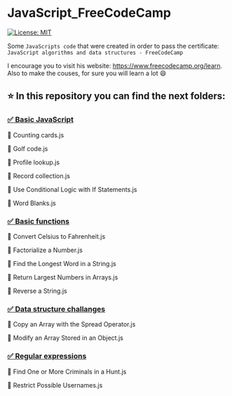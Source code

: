 # JavaScript_FreeCodeCamp


[![License: MIT](https://img.shields.io/badge/License-MIT-yellow.svg)](https://opensource.org/licenses/MIT)

Some `JavaScripts code` that were created in order to pass the certificate: `JavaScript algorithms and data structures - FreeCodeCamp`

I encourage you to visit his website: https://www.freecodecamp.org/learn. Also to make the couses, for sure you will learn a lot  :smile:

##  :star: In this repository you can find the next folders:

### [:white_check_mark: Basic JavaScript](https://github.com/lajobu/JavaScript_FreeCodeCamp/tree/master/Basic%20JavaScript)
:round_pushpin: Counting cards.js

:round_pushpin: Golf code.js 

:round_pushpin: Profile lookup.js

:round_pushpin: Record collection.js

:round_pushpin: Use Conditional Logic with If Statements.js 

:round_pushpin: Word Blanks.js

### [:white_check_mark: Basic functions](https://github.com/lajobu/JavaScript_FreeCodeCamp/tree/master/Basic%20functions)
:round_pushpin: Convert Celsius to Fahrenheit.js 

:round_pushpin: Factorialize a Number.js 

:round_pushpin: Find the Longest Word in a String.js

:round_pushpin: Return Largest Numbers in Arrays.js

:round_pushpin: Reverse a String.js

### [:white_check_mark: Data structure challanges](https://github.com/lajobu/JavaScript_FreeCodeCamp/tree/master/Data%20structure%20challanges)
:round_pushpin: Copy an Array with the Spread Operator.js

:round_pushpin: Modify an Array Stored in an Object.js 

### [:white_check_mark: Regular expressions](https://github.com/lajobu/JavaScript_FreeCodeCamp/tree/master/Data%20structure%20challanges)
:round_pushpin: Find One or More Criminals in a Hunt.js

:round_pushpin: Restrict Possible Usernames.js 
